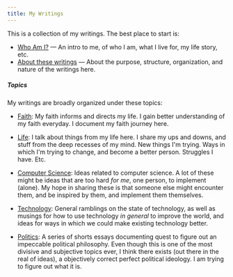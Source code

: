 ```yaml
---
title: My Writings
---
```


This is a collection of my writings. The best place to start is:

* [Who Am I?](./faith/who-am-i.md) — An intro to me, of who I am, what I live for, my life story, etc.
* [About these writings](./life/about-these-writings.md) — About the purpose, structure, organization, and nature of the writings here.

##### Topics

My writings are broadly organized under these topics:

* [Faith](./faith/_index.md): My faith informs and directs my life. I gain better understanding of my faith everyday. I document my faith journey here.

* [Life](./life/_index.md): I talk about things from my life here. I share my ups and downs, and stuff from the deep recesses of my mind. New things I'm trying. Ways in which I'm trying to change, and become a better person. Struggles I have. Etc.

* [Computer Science](./cs/_index.md): Ideas related to computer science. A lot of these might be ideas that are too hard _for me_, one person, to implement (alone). My hope in sharing these is that someone else might encounter them, and be inspired by them, and implement them themselves.

* [Technology](./tech/_index.md): General ramblings on the state of technology, as well as musings for how to use technology _in general_ to improve the world, and ideas for ways in which we could make existing technology better.

* [Politics](./pol/_index.md): A series of shorts essays documenting quest to figure out an impeccable political philosophy. Even though this is one of the most divisive and subjective topics ever, I think there exists (out there in the real of ideas), a objectively correct perfect political ideology. I am trying to figure out what it is.
